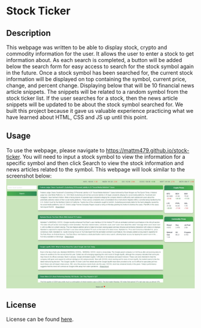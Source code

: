 # Stock Ticker

## Description

This webpage was written to be able to display stock, crypto and commodity information for the user.
It allows the user to enter a stock to get information about.
As each search is completed, a button will be added below
the search form for easy access to search for the stock symbol again in the future.
Once a stock symbol has been searched for,
the current stock information will be displayed on top containing the symbol, current price, change, and percent change.
Displaying below that will be 10 financial news article snippets. The snippets will be related to a random symbol from the stock ticker list.
If the user searches for a stock, then the news article snippets will be updated to be about the stock symbol searched for.
We built this project because it gave us valuable experience practicing what we have learned about HTML, CSS and JS up until this point.


## Usage

To use the webpage, please navigate to https://mattm479.github.io/stock-ticker. You will need to input a stock symbol to view the information for a specific symbol and then click Search to view the stock information and news articles related to the symbol. This webpage will look similar to the screenshot below:
![TickerTrax Screenshot](assets/images/screenshot.png)

## License

License can be found [here](LICENSE).
